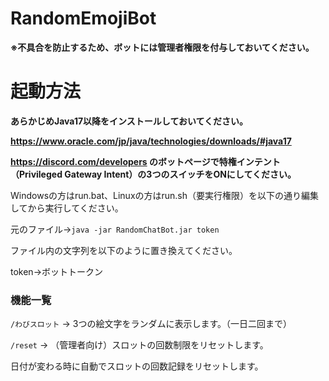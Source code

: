 # RandomEmojiBot

**※不具合を防止するため、ボットには管理者権限を付与しておいてください。**

# 起動方法

**あらかじめJava17以降をインストールしておいてください。**

**https://www.oracle.com/jp/java/technologies/downloads/#java17**

**https://discord.com/developers のボットページで特権インテント（Privileged Gateway Intent）の3つのスイッチをONにしてください。**

Windowsの方はrun.bat、Linuxの方はrun.sh（要実行権限）を以下の通り編集してから実行してください。

元のファイル→`java -jar RandomChatBot.jar token`

ファイル内の文字列を以下のように置き換えてください。

token→ボットトークン

### 機能一覧

`/わびスロット` → 3つの絵文字をランダムに表示します。（一日二回まで）

`/reset` → （管理者向け）スロットの回数制限をリセットします。

日付が変わる時に自動でスロットの回数記録をリセットします。